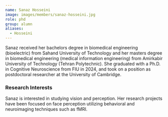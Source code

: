 ```yaml
---
name: Sanaz Hosseini
image: images/members/sanaz-hosseini.jpg
role: phd
group: alumn
aliases:
  - Hosseini
---
```


Sanaz received her bachelors degree in biomedical engineering (bioelectric) from Sahand University of Technology and her masters degree in biomedical engineering (medical information engineering) from Amirkabir University of Technology (Tehran Polytechnic). She graduated with a Ph.D. in Cognitive Neuroscience from FIU in 2024, and took on a position as postdoctoral researcher at the University of Cambridge.


### Research Interests
Sanaz is interested in studying vision and perception. Her research projects have been focused on face perception utilizing behavioral and neuroimaging techniques such as fMRI.